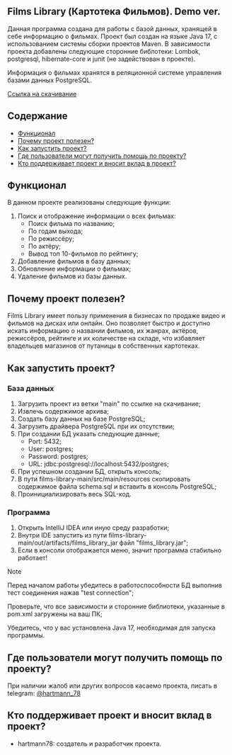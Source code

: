 Films Library (Картотека Фильмов). Demo ver.
---
Данная программа создана для работы с базой данных, хранящей в себе информацию о фильмах. 
Проект был создан на языке Java 17, с использованием системы сборки проектов Maven. 
В зависимости проекта добавлены следующие сторонние библотеки: Lombok, postgresql, hibernate-core и junit (не задействован в проекте).

Информация о фильмах хранятся в реляционной системе управления базами данных PostgreSQL.

[Ссылка на скачивание](https://github.com/hartmann78/films-library-final/archive/refs/heads/main.zip)


## Содержание

- [Функционал](#функционал)
- [Почему проект полезен?](#почему-проект-полезен)
- [Как запустить проект?](#как-запустить-проект)
- [Где пользователи могут получить помощь по проекту?](#где-пользователи-могут-получить-помощь-по-проекту)
- [Кто поддерживает проект и вносит вклад в проект?](#кто-поддерживает-проект-и-вносит-вклад-в-проект)

## Функционал

В данном проекте реализованы следующие функции:
1) Поиск и отображение информации о всех фильмах:
   - Поиск фильма по названию;
   - По годам выхода;
   - По режиссёру;
   - По актёру;
   - Вывод топ 10-фильмов по рейтингу;
2) Добавление фильмов в базу данных;
3) Обновление информации о фильмах;
4) Удаление фильмов из базы данных.

## Почему проект полезен?

Films Library имеет пользу применения в бизнесах по продаже видео и фильмов на дисках или онлайн. 
Оно позволяет быстро и доступно искать информацию о названии фильмов, их жанрах, актёров, режиссёров, рейтинге и их количестве на складе, что избавляет владельцев магазинов от путаницы в собственных картотеках.

## Как запустить проект?
### База данных
1. Загрузить проект из ветки "main" по ссылке на скачивание;
2. Извлечь содержимое архива;
3. Создать базу данных на базе PostgreSQL;
4. Загрузить драйвера PostgreSQL при их отсутствии;
5. При создании БД указать следующие данные;
   - Port: 5432;
   - User: postgres;
   - Password: postgres;
   - URL: jdbc:postgresql://localhost:5432/postgres;
6. При успешном создании БД, открыть консоль;
7. В пути films-library-main/src/main/resources скопировать содержимое файла schema.sql и вставить в консоль PostgreSQL;
8. Проинициализировать весь SQL-код.
### Программа
1. Открыть IntelliJ IDEA или иную среду разработки;
2. Внутри IDE запустить из пути films-library-main/out/artifacts/films_library_jar файл "films_library.jar";
3. Если в консоли отображается меню, значит программа стабильно работает!

> [!NOTE]
> Перед началом работы убедитесь в работоспособности БД выполнив тест соединения нажав "test connection";
> 
> Проверьте, что все зависимости и сторонние библиотеки, указанные в pom.xml загружены на ваш ПК;
> 
> Убедитесь, что у вас установлена Java 17, необходимая для запуска программы.

## Где пользователи могут получить помощь по проекту?

При наличии жалоб или других вопросов касаемо проекта, писать в telegram: [@hartmann_78](https://t.me/hartmann_78)

## Кто поддерживает проект и вносит вклад в проект?

- hartmann78: создатель и разработчик проекта.
